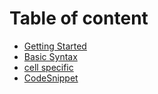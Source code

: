# Table of content
* [Getting Started](ExcelVBA/GettingStarted.md)  
* [Basic Syntax](ExcelVBA/BasicSyntax.md)  
* [cell specific](ExcelVBA/wb_ws_cell_range.md)  
* [CodeSnippet](ExcelVBA/CodeSnippet.md)  